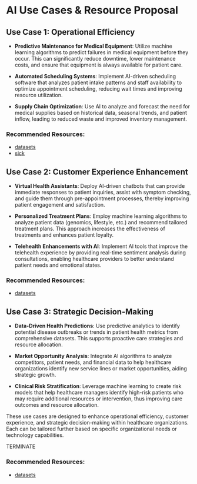 # AI Use Cases & Resource Proposal

## Use Case 1: Operational Efficiency
- **Predictive Maintenance for Medical Equipment**: Utilize machine learning algorithms to predict failures in medical equipment before they occur. This can significantly reduce downtime, lower maintenance costs, and ensure that equipment is always available for patient care.
  
- **Automated Scheduling Systems**: Implement AI-driven scheduling software that analyzes patient intake patterns and staff availability to optimize appointment scheduling, reducing wait times and improving resource utilization.

- **Supply Chain Optimization**: Use AI to analyze and forecast the need for medical supplies based on historical data, seasonal trends, and patient inflow, leading to reduced waste and improved inventory management.

###

### Recommended Resources:
- [datasets](https://www.kaggle.com/datasets)
- [sick](https://huggingface.co/datasets/sick)

## Use Case 2: Customer Experience Enhancement
- **Virtual Health Assistants**: Deploy AI-driven chatbots that can provide immediate responses to patient inquiries, assist with symptom checking, and guide them through pre-appointment processes, thereby improving patient engagement and satisfaction.

- **Personalized Treatment Plans**: Employ machine learning algorithms to analyze patient data (genomics, lifestyle, etc.) and recommend tailored treatment plans. This approach increases the effectiveness of treatments and enhances patient loyalty.

- **Telehealth Enhancements with AI**: Implement AI tools that improve the telehealth experience by providing real-time sentiment analysis during consultations, enabling healthcare providers to better understand patient needs and emotional states.

###

### Recommended Resources:
- [datasets](https://www.kaggle.com/datasets)

## Use Case 3: Strategic Decision-Making
- **Data-Driven Health Predictions**: Use predictive analytics to identify potential disease outbreaks or trends in patient health metrics from comprehensive datasets. This supports proactive care strategies and resource allocation.

- **Market Opportunity Analysis**: Integrate AI algorithms to analyze competitors, patient needs, and financial data to help healthcare organizations identify new service lines or market opportunities, aiding strategic growth.

- **Clinical Risk Stratification**: Leverage machine learning to create risk models that help healthcare managers identify high-risk patients who may require additional resources or intervention, thus improving care outcomes and resource allocation.

These use cases are designed to enhance operational efficiency, customer experience, and strategic decision-making within healthcare organizations. Each can be tailored further based on specific organizational needs or technology capabilities. 

TERMINATE

### Recommended Resources:
- [datasets](https://www.kaggle.com/datasets)

